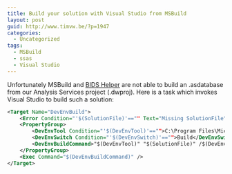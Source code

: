 ```yaml
---
title: Build your solution with Visual Studio from MSBuild
layout: post
guid: http://www.timvw.be/?p=1947
categories:
  - Uncategorized
tags:
  - MSBuild
  - ssas
  - Visual Studio
---
```

Unfortunately MSBuild and [BIDS Helper](http://bidshelper.codeplex.com/) are not able to build an .asdatabase from our Analysis Services project (.dwproj). Here is a task which invokes Visual Studio to build such a solution:

```xml
<Target Name="DevEnvBuild">
	<Error Condition="'$(SolutionFile)'=="" Text="Missing SolutionFile" />
	<PropertyGroup>
		<DevEnvTool Condition="'$(DevEnvTool)'=="">C:\Program Files\Microsoft Visual Studio 9.0\Common7\IDE\devenv.exe</DevEnvTool>
		<DevEnvSwitch Condition="'$(DevEnvSwitch)'=="">Build</DevEnvSwitch>
		<DevEnvBuildCommand>"$(DevEnvTool)" "$(SolutionFile)" /$(DevEnvSwitch)</DevEnvBuildCommand>
	</PropertyGroup>
	<Exec Command="$(DevEnvBuildCommand)" />
</Target>
```
